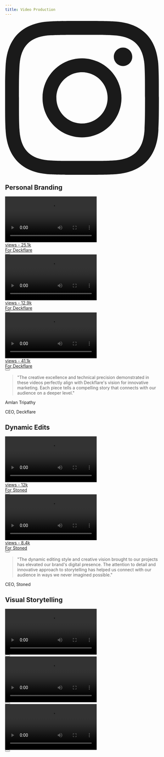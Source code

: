 ```yaml
---
title: Video Production
---
```


<div class="fixed top-20 right-6 z-50">
  <a href="https://www.instagram.com/manishyoudumb`/" target="_blank" rel="noopener noreferrer" class="block transform hover:scale-110 transition-all duration-300">
    <svg class="w-10 h-10 text-white hover:text-gray-300 transition-all duration-300 drop-shadow-[0_0_8px_rgba(255,255,255,0.5)]" fill="currentColor" viewBox="0 0 24 24">
      <path d="M12 2.163c3.204 0 3.584.012 4.85.07 3.252.148 4.771 1.691 4.919 4.919.058 1.265.069 1.645.069 4.849 0 3.205-.012 3.584-.069 4.849-.149 3.225-1.664 4.771-4.919 4.919-1.266.058-1.644.07-4.85.07-3.204 0-3.584-.012-4.849-.07-3.26-.149-4.771-1.699-4.919-4.92-.058-1.265-.07-1.644-.07-4.849 0-3.204.013-3.583.07-4.849.149-3.227 1.664-4.771 4.919-4.919 1.266-.057 1.645-.069 4.849-.069zm0-2.163c-3.259 0-3.667.014-4.947.072-4.358.2-6.78 2.618-6.98 6.98-.059 1.281-.073 1.689-.073 4.948 0 3.259.014 3.668.072 4.948.2 4.358 2.618 6.78 6.98 6.98 1.281.058 1.689.072 4.948.072 3.259 0 3.668-.014 4.948-.072 4.354-.2 6.782-2.618 6.979-6.98.059-1.28.073-1.689.073-4.948 0-3.259-.014-3.667-.072-4.947-.196-4.354-2.617-6.78-6.979-6.98-1.281-.059-1.69-.073-4.949-.073zm0 5.838c-3.403 0-6.162 2.759-6.162 6.162s2.759 6.163 6.162 6.163 6.162-2.759 6.162-6.163c0-3.403-2.759-6.162-6.162-6.162zm0 10.162c-2.209 0-4-1.79-4-4 0-2.209 1.791-4 4-4s4 1.791 4 4c0 2.21-1.791 4-4 4zm6.406-11.845c-.796 0-1.441.645-1.441 1.44s.645 1.44 1.441 1.44c.795 0 1.439-.645 1.439-1.44s-.644-1.44-1.439-1.44z"/>
    </svg>
  </a>
</div>

<div class="relative mb-10">
  <h2 class="text-4xl font-black tracking-tight text-white">
    Personal Branding
  </h2>
  <div class="absolute -bottom-2 left-0 w-24 h-1 bg-white"></div>
</div>

<div class="flex gap-4">
  <!-- First Video -->
  <div class="max-w-[140px] mx-left group">
    <a href="https://www.instagram.com/p/DFiJuXkTYEX/" target="_blank" rel="noopener noreferrer" class="block">
      <div class="relative overflow-hidden rounded-lg transition-all duration-300 hover:scale-105 hover:shadow-xl">
        <video 
          class="w-full rounded-lg [&::-webkit-media-controls]:!hidden [&::-webkit-media-controls-enclosure]:!hidden [&::-webkit-media-controls-panel]:!hidden transition-all duration-300 group-hover:brightness-110 group-hover:blur-sm"
          style="aspect-ratio: 9/16;"
          loop
          playsinline
          preload="metadata">
          <source src="/videos/1.mp4" type="video/mp4">
          Your browser does not support the video tag.
        </video>
        <div class="absolute inset-0 bg-gradient-to-t from-black/50 to-transparent opacity-0 group-hover:opacity-100 transition-opacity duration-300"></div>
        <div class="absolute bottom-2 left-2 text-white text-sm font-medium leading-tight">
          views - 25.1k
        </div>
        <div class="absolute top-1/2 left-1/2 -translate-x-1/2 -translate-y-1/2 text-white text-2xl font-black opacity-0 group-hover:opacity-100 transition-all duration-300 transform group-hover:scale-110 leading-none tracking-tight drop-shadow-[0_2px_2px_rgba(0,0,0,0.8)]">
          For Deckflare
        </div>
        <button 
          onclick="event.preventDefault(); event.stopPropagation(); togglePlay(this.closest('.group').querySelector('video'))"
          class="absolute top-2 right-2 p-2 rounded-full bg-black/50 text-white opacity-0 group-hover:opacity-100 transition-opacity duration-300 hover:bg-black/70">
          <svg class="w-5 h-5" fill="currentColor" viewBox="0 0 24 24">
            <path class="play-icon" d="M8 5v14l11-7z"/>
            <path class="pause-icon hidden" d="M6 19h4V5H6v14zm8-14v14h4V5h-4z"/>
          </svg>
        </button>
      </div>
    </a>
  </div>

  <!-- Second Video -->
  <div class="max-w-[200px] mx-left group">
    <a href="https://www.instagram.com/reel/DJ5qhuRupxL/" target="_blank" rel="noopener noreferrer" class="block">
      <div class="relative overflow-hidden rounded-lg transition-all duration-300 hover:scale-105 hover:shadow-xl">
        <video 
          class="w-full rounded-lg [&::-webkit-media-controls]:!hidden [&::-webkit-media-controls-enclosure]:!hidden [&::-webkit-media-controls-panel]:!hidden transition-all duration-300 group-hover:brightness-110 group-hover:blur-sm"
          style="aspect-ratio: 9/16;"
          loop
          playsinline
          preload="metadata">
          <source src="/videos/2.mp4" type="video/mp4">
          Your browser does not support the video tag.
        </video>
        <div class="absolute inset-0 bg-gradient-to-t from-black/50 to-transparent opacity-0 group-hover:opacity-100 transition-opacity duration-300"></div>
        <div class="absolute bottom-2 left-2 text-white text-sm font-medium leading-tight">
          views - 12.9k
        </div>
        <div class="absolute top-1/2 left-1/2 -translate-x-1/2 -translate-y-1/2 text-white text-2xl font-black opacity-0 group-hover:opacity-100 transition-all duration-300 transform group-hover:scale-110 leading-none tracking-tight drop-shadow-[0_2px_2px_rgba(0,0,0,0.8)]">
          For Deckflare
        </div>
        <button 
          onclick="event.preventDefault(); event.stopPropagation(); togglePlay(this.closest('.group').querySelector('video'))"
          class="absolute top-2 right-2 p-2 rounded-full bg-black/50 text-white opacity-0 group-hover:opacity-100 transition-opacity duration-300 hover:bg-black/70">
          <svg class="w-5 h-5" fill="currentColor" viewBox="0 0 24 24">
            <path class="play-icon" d="M8 5v14l11-7z"/>
            <path class="pause-icon hidden" d="M6 19h4V5H6v14zm8-14v14h4V5h-4z"/>
          </svg>
        </button>
      </div>
    </a>
  </div>

  <!-- Third Video -->
  <div class="max-w-[220px] mx-left group">
    <a href="https://www.instagram.com/reel/DJHaXb-yfzG/" target="_blank" rel="noopener noreferrer" class="block">
      <div class="relative overflow-hidden rounded-lg transition-all duration-300 hover:scale-105 hover:shadow-xl">
        <video 
          class="w-full rounded-lg [&::-webkit-media-controls]:!hidden [&::-webkit-media-controls-enclosure]:!hidden [&::-webkit-media-controls-panel]:!hidden transition-all duration-300 group-hover:brightness-110 group-hover:blur-sm"
          style="aspect-ratio: 9/16;"
          loop
          playsinline
          preload="metadata">
          <source src="/videos/3.mp4" type="video/mp4">
          Your browser does not support the video tag.
        </video>
        <div class="absolute inset-0 bg-gradient-to-t from-black/50 to-transparent opacity-0 group-hover:opacity-100 transition-opacity duration-300"></div>
        <div class="absolute bottom-2 left-2 text-white text-sm font-medium leading-tight">
          views - 41.1k
        </div>
        <div class="absolute top-1/2 left-1/2 -translate-x-1/2 -translate-y-1/2 text-white text-2xl font-black opacity-0 group-hover:opacity-100 transition-all duration-300 transform group-hover:scale-110 leading-none tracking-tight drop-shadow-[0_2px_2px_rgba(0,0,0,0.8)]">
          For Deckflare
        </div>
        <button 
          onclick="event.preventDefault(); event.stopPropagation(); togglePlay(this.closest('.group').querySelector('video'))"
          class="absolute top-2 right-2 p-2 rounded-full bg-black/50 text-white opacity-0 group-hover:opacity-100 transition-opacity duration-300 hover:bg-black/70">
          <svg class="w-5 h-5" fill="currentColor" viewBox="0 0 24 24">
            <path class="play-icon" d="M8 5v14l11-7z"/>
            <path class="pause-icon hidden" d="M6 19h4V5H6v14zm8-14v14h4V5h-4z"/>
          </svg>
        </button>
      </div>
    </a>
  </div>

  <!-- CEO Testimonial -->
  <div class="max-w-[300px] ml-4">
    <div class="bg-gray-50 p-6 rounded-lg">
      <blockquote class="text-gray-700 italic mb-4">
        "The creative excellence and technical precision demonstrated in these videos perfectly align with 
        Deckflare's vision for innovative marketing. Each piece tells a compelling story that connects 
        with our audience on a deeper level."
      </blockquote>
      <div class="flex items-center">
        <div>
          <p class="text-sm font-semibold text-gray-900">Amlan Tripathy</p>
          <p class="text-sm text-gray-500">CEO, Deckflare</p>
        </div>
      </div>
    </div>
  </div>
</div>

<div class="relative mb-10 mt-16">
  <h2 class="text-4xl font-black tracking-tight text-white">
    Dynamic Edits
  </h2>
  <div class="absolute -bottom-2 left-0 w-24 h-1 bg-white"></div>
</div>

<div class="flex gap-4">
  <!-- Fourth Video -->
  <div class="max-w-[160px] mx-left group">
    <a href="#" target="_blank" rel="noopener noreferrer" class="block">
      <div class="relative overflow-hidden rounded-lg transition-all duration-300 hover:scale-105 hover:shadow-xl">
        <video 
          class="w-full rounded-lg [&::-webkit-media-controls]:!hidden [&::-webkit-media-controls-enclosure]:!hidden [&::-webkit-media-controls-panel]:!hidden transition-all duration-300 group-hover:brightness-110 group-hover:blur-sm"
          style="aspect-ratio: 9/16;"
          loop
          playsinline
          preload="metadata">
          <source src="/videos/4.mp4" type="video/mp4">
          Your browser does not support the video tag.
        </video>
        <div class="absolute inset-0 bg-gradient-to-t from-black/50 to-transparent opacity-0 group-hover:opacity-100 transition-opacity duration-300"></div>
        <div class="absolute bottom-2 left-2 text-white text-sm font-medium leading-tight">
          views - 12k
        </div>
        <div class="absolute top-1/2 left-1/2 -translate-x-1/2 -translate-y-1/2 text-white text-2xl font-black opacity-0 group-hover:opacity-100 transition-all duration-300 transform group-hover:scale-110 leading-none tracking-tight drop-shadow-[0_2px_2px_rgba(0,0,0,0.8)]">
          For Stoned
        </div>
        <button 
          onclick="event.preventDefault(); event.stopPropagation(); togglePlay(this.closest('.group').querySelector('video'))"
          class="absolute top-2 right-2 p-2 rounded-full bg-black/50 text-white opacity-0 group-hover:opacity-100 transition-opacity duration-300 hover:bg-black/70">
          <svg class="w-5 h-5" fill="currentColor" viewBox="0 0 24 24">
            <path class="play-icon" d="M8 5v14l11-7z"/>
            <path class="pause-icon hidden" d="M6 19h4V5H6v14zm8-14v14h4V5h-4z"/>
          </svg>
        </button>
      </div>
    </a>
  </div>

  <!-- Fifth Video -->
  <div class="max-w-[180px] mx-left group">
    <a href="#" target="_blank" rel="noopener noreferrer" class="block">
      <div class="relative overflow-hidden rounded-lg transition-all duration-300 hover:scale-105 hover:shadow-xl">
        <video 
          class="w-full rounded-lg [&::-webkit-media-controls]:!hidden [&::-webkit-media-controls-enclosure]:!hidden [&::-webkit-media-controls-panel]:!hidden transition-all duration-300 group-hover:brightness-110 group-hover:blur-sm"
          style="aspect-ratio: 9/16;"
          loop
          playsinline
          preload="metadata">
          <source src="/videos/5.mp4" type="video/mp4">
          Your browser does not support the video tag.
        </video>
        <div class="absolute inset-0 bg-gradient-to-t from-black/50 to-transparent opacity-0 group-hover:opacity-100 transition-opacity duration-300"></div>
        <div class="absolute bottom-2 left-2 text-white text-sm font-medium leading-tight">
          views - 8.4k
        </div>
        <div class="absolute top-1/2 left-1/2 -translate-x-1/2 -translate-y-1/2 text-white text-2xl font-black opacity-0 group-hover:opacity-100 transition-all duration-300 transform group-hover:scale-110 leading-none tracking-tight drop-shadow-[0_2px_2px_rgba(0,0,0,0.8)]">
          For Stoned
        </div>
        <button 
          onclick="event.preventDefault(); event.stopPropagation(); togglePlay(this.closest('.group').querySelector('video'))"
          class="absolute top-2 right-2 p-2 rounded-full bg-black/50 text-white opacity-0 group-hover:opacity-100 transition-opacity duration-300 hover:bg-black/70">
          <svg class="w-5 h-5" fill="currentColor" viewBox="0 0 24 24">
            <path class="play-icon" d="M8 5v14l11-7z"/>
            <path class="pause-icon hidden" d="M6 19h4V5H6v14zm8-14v14h4V5h-4z"/>
          </svg>
        </button>
      </div>
    </a>
  </div>

  <!-- Stoned CEO Testimonial -->
  <div class="max-w-[300px] ml-4">
    <div class="bg-gray-50 p-6 rounded-lg">
      <blockquote class="text-gray-700 italic mb-4">
        "The dynamic editing style and creative vision brought to our projects has elevated our brand's 
        digital presence. The attention to detail and innovative approach to storytelling has helped us 
        connect with our audience in ways we never imagined possible."
      </blockquote>
      <div class="flex items-center">
        <div>
          <p class="text-sm font-semibold text-gray-900"></p>
          <p class="text-sm text-gray-500">CEO, Stoned</p>
        </div>
      </div>
    </div>
  </div>
</div>

<div class="relative mb-10 mt-16">
  <h2 class="text-4xl font-black tracking-tight text-white">
    Visual Storytelling
  </h2>
  <div class="absolute -bottom-2 left-0 w-24 h-1 bg-white"></div>
</div>

<div class="flex gap-4">
  <!-- Sixth Video -->
  <div class="max-w-[160px] mx-left group">
    <div class="relative overflow-hidden rounded-lg transition-all duration-300 hover:scale-105 hover:shadow-xl">
      <video 
        class="w-full rounded-lg [&::-webkit-media-controls]:!hidden [&::-webkit-media-controls-enclosure]:!hidden [&::-webkit-media-controls-panel]:!hidden transition-all duration-300 group-hover:brightness-110 group-hover:blur-sm"
        style="aspect-ratio: 9/16;"
        loop
        playsinline
        preload="metadata">
        <source src="/videos/6.mp4" type="video/mp4">
        Your browser does not support the video tag.
      </video>
      <div class="absolute inset-0 bg-gradient-to-t from-black/50 to-transparent opacity-0 group-hover:opacity-100 transition-opacity duration-300"></div>
      <button 
        onclick="event.preventDefault(); event.stopPropagation(); togglePlay(this.closest('.group').querySelector('video'))"
        class="absolute top-2 right-2 p-2 rounded-full bg-black/50 text-white opacity-0 group-hover:opacity-100 transition-opacity duration-300 hover:bg-black/70">
        <svg class="w-5 h-5" fill="currentColor" viewBox="0 0 24 24">
          <path class="play-icon" d="M8 5v14l11-7z"/>
          <path class="pause-icon hidden" d="M6 19h4V5H6v14zm8-14v14h4V5h-4z"/>
        </svg>
      </button>
    </div>
  </div>

  <!-- Seventh Video -->
  <div class="max-w-[180px] mx-left group">
    <div class="relative overflow-hidden rounded-lg transition-all duration-300 hover:scale-105 hover:shadow-xl">
      <video 
        class="w-full rounded-lg [&::-webkit-media-controls]:!hidden [&::-webkit-media-controls-enclosure]:!hidden [&::-webkit-media-controls-panel]:!hidden transition-all duration-300 group-hover:brightness-110 group-hover:blur-sm"
        style="aspect-ratio: 9/16;"
        loop
        playsinline
        preload="metadata">
        <source src="/videos/7.mp4" type="video/mp4">
        Your browser does not support the video tag.
      </video>
      <div class="absolute inset-0 bg-gradient-to-t from-black/50 to-transparent opacity-0 group-hover:opacity-100 transition-opacity duration-300"></div>
      <button 
        onclick="event.preventDefault(); event.stopPropagation(); togglePlay(this.closest('.group').querySelector('video'))"
        class="absolute top-2 right-2 p-2 rounded-full bg-black/50 text-white opacity-0 group-hover:opacity-100 transition-opacity duration-300 hover:bg-black/70">
        <svg class="w-5 h-5" fill="currentColor" viewBox="0 0 24 24">
          <path class="play-icon" d="M8 5v14l11-7z"/>
          <path class="pause-icon hidden" d="M6 19h4V5H6v14zm8-14v14h4V5h-4z"/>
        </svg>
      </button>
    </div>
  </div>

  <!-- Eighth Video -->
  <div class="max-w-[200px] mx-left group">
    <div class="relative overflow-hidden rounded-lg transition-all duration-300 hover:scale-105 hover:shadow-xl">
      <video 
        class="w-full rounded-lg [&::-webkit-media-controls]:!hidden [&::-webkit-media-controls-enclosure]:!hidden [&::-webkit-media-controls-panel]:!hidden transition-all duration-300 group-hover:brightness-110 group-hover:blur-sm"
        style="aspect-ratio: 9/16;"
        loop
        playsinline
        preload="metadata">
        <source src="/videos/8.mp4" type="video/mp4">
        Your browser does not support the video tag.
      </video>
      <div class="absolute inset-0 bg-gradient-to-t from-black/50 to-transparent opacity-0 group-hover:opacity-100 transition-opacity duration-300"></div>
      <button 
        onclick="event.preventDefault(); event.stopPropagation(); togglePlay(this.closest('.group').querySelector('video'))"
        class="absolute top-2 right-2 p-2 rounded-full bg-black/50 text-white opacity-0 group-hover:opacity-100 transition-opacity duration-300 hover:bg-black/70">
        <svg class="w-5 h-5" fill="currentColor" viewBox="0 0 24 24">
          <path class="play-icon" d="M8 5v14l11-7z"/>
          <path class="pause-icon hidden" d="M6 19h4V5H6v14zm8-14v14h4V5h-4z"/>
        </svg>
      </button>
    </div>
  </div>
</div>

<script>
  function togglePlay(video) {
    if (video.paused) {
      // Stop all other playing videos first
      document.querySelectorAll('video').forEach(v => {
        if (v !== video && !v.paused) {
          v.pause();
          v.closest('.group').querySelector('.play-icon').classList.remove('hidden');
          v.closest('.group').querySelector('.pause-icon').classList.add('hidden');
        }
      });
      
      // Play the clicked video
      video.play();
      video.closest('.group').querySelector('.play-icon').classList.add('hidden');
      video.closest('.group').querySelector('.pause-icon').classList.remove('hidden');
    } else {
      video.pause();
      video.closest('.group').querySelector('.play-icon').classList.remove('hidden');
      video.closest('.group').querySelector('.pause-icon').classList.add('hidden');
    }
  }

  // Add click event listeners to all videos
  document.addEventListener('DOMContentLoaded', () => {
    document.querySelectorAll('video').forEach(video => {
      video.addEventListener('click', (e) => {
        e.preventDefault();
        e.stopPropagation();
        togglePlay(video);
      });
    });
  });
</script>

<style>
  .group:hover video {
    animation: pulse 2s infinite;
  }

  @keyframes pulse {
    0% {
      transform: scale(1);
    }
    50% {
      transform: scale(1.02);
    }
    100% {
      transform: scale(1);
    }
  }

  @keyframes bounce {
    0%, 100% {
      transform: translateY(-50%) translateX(0);
    }
    50% {
      transform: translateY(-50%) translateX(-10px);
    }
  }

  .animate-bounce {
    animation: bounce 2s infinite;
  }
</style>